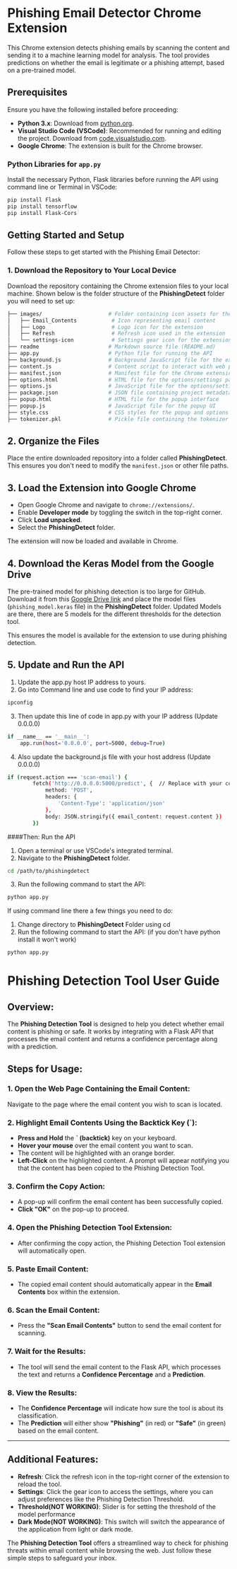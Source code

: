 # Phishing Email Detector Chrome Extension

This Chrome extension detects phishing emails by scanning the content and sending it to a machine learning model for analysis. The tool provides predictions on whether the email is legitimate or a phishing attempt, based on a pre-trained model.

## Prerequisites

Ensure you have the following installed before proceeding:

- **Python 3.x**: Download from [python.org](https://www.python.org/).
- **Visual Studio Code (VSCode)**: Recommended for running and editing the project. Download from [code.visualstudio.com](https://code.visualstudio.com/).
- **Google Chrome**: The extension is built for the Chrome browser.

### Python Libraries for `app.py`

Install the necessary Python, Flask libraries before running the API using command line or Terminal in VSCode:
```bash
pip install Flask
pip install tensorflow
pip install Flask-Cors
```
## Getting Started and Setup

Follow these steps to get started with the Phishing Email Detector:

### 1. Download the Repository to Your Local Device
Download the repository containing the Chrome extension files to your local machine. Shown below is the folder structure of the **PhishingDetect** folder you will need to set up:
```bash
├── images/                     # Folder containing icon assets for the extension
│   ├── Email_Contents           # Icon representing email content
│   ├── Logo                     # Logo icon for the extension
│   ├── Refresh                  # Refresh icon used in the extension
│   └── settings-icon            # Settings gear icon for the extension
├── readme                      # Markdown source file (README.md)
├── app.py                      # Python file for running the API
├── background.js               # Background JavaScript file for the extension
├── content.js                  # Content script to interact with web pages
├── manifest.json               # Manifest file for the Chrome extension
├── options.html                # HTML file for the options/settings page
├── options.js                  # JavaScript file for the options/settings page
├── package.json                # JSON file containing project metadata and dependencies
├── popup.html                  # HTML file for the popup interface
├── popup.js                    # JavaScript file for the popup UI
├── style.css                   # CSS styles for the popup and options pages
├── tokenizer.pkl               # Pickle file containing the tokenizer data

```
## 2. Organize the Files
Place the entire downloaded repository into a folder called **PhishingDetect**. This ensures you don't need to modify the `manifest.json` or other file paths.

## 3. Load the Extension into Google Chrome
- Open Google Chrome and navigate to `chrome://extensions/`.
- Enable **Developer mode** by toggling the switch in the top-right corner.
- Click **Load unpacked**.
- Select the **PhishingDetect** folder.

The extension will now be loaded and available in Chrome.

## 4. Download the Keras Model from the Google Drive 
The pre-trained model for phishing detection is too large for GitHub. Download it from this [Google Drive link](https://drive.google.com/file/d/1QyyWVt1OaII-V5KaN7RX2UDwZFFw2ucs/view?usp=drive_link) and place the model files (`phishing_model.keras` file) in the **PhishingDetect** folder. Updated Models are there, there are 5 models for the different thresholds for the detection tool.

This ensures the model is available for the extension to use during phishing detection.

## 5. Update and Run the API
1. Update the app.py host IP address to yours.
2. Go into Command line and use code to find your IP address:
```bash
ipconfig
```
3. Then update this line of code in app.py with your IP address (Update 0.0.0.0)
```bash
if __name__ == '__main__':
    app.run(host='0.0.0.0', port=5000, debug=True)
```
4. Also update the background.js file with your host address (Update 0.0.0.0) 
```bash
if (request.action === 'scan-email') {
        fetch('http://0.0.0.0:5000/predict', {  // Replace with your correct IP if needed
            method: 'POST',
            headers: {
                'Content-Type': 'application/json'
            },
            body: JSON.stringify({ email_content: request.content })
        })
```
####Then: Run the API 
1. Open a terminal or use VSCode's integrated terminal.
2. Navigate to the **PhishingDetect** folder.
```bash
cd /path/to/phishingdetect
```
3. Run the following command to start the API:
```bash
python app.py
```

If using command line there a few things you need to do:
1. Change directory to **PhishingDetect** Folder using cd 
2. Run the following command to start the API: (if you don't have python install it won't work)

```bash
python app.py
```

# Phishing Detection Tool User Guide

## Overview:
The **Phishing Detection Tool** is designed to help you detect whether email content is phishing or safe. It works by integrating with a Flask API that processes the email content and returns a confidence percentage along with a prediction.

## Steps for Usage:

### 1. Open the Web Page Containing the Email Content:
Navigate to the page where the email content you wish to scan is located.

### 2. Highlight Email Contents Using the Backtick Key (`):
- **Press and Hold** the **` (backtick)** key on your keyboard.
- **Hover your mouse** over the email content you want to scan. 
- The content will be highlighted with an orange border.
- **Left-Click** on the highlighted content. A prompt will appear notifying you that the content has been copied to the Phishing Detection Tool.

### 3. Confirm the Copy Action:
- A pop-up will confirm the email content has been successfully copied.
- **Click "OK"** on the pop-up to proceed.

### 4. Open the Phishing Detection Tool Extension:
- After confirming the copy action, the Phishing Detection Tool extension will automatically open.

### 5. Paste Email Content:
- The copied email content should automatically appear in the **Email Contents** box within the extension.

### 6. Scan the Email Content:
- Press the **"Scan Email Contents"** button to send the email content for scanning.

### 7. Wait for the Results:
- The tool will send the email content to the Flask API, which processes the text and returns a **Confidence Percentage** and a **Prediction**.

### 8. View the Results:
- The **Confidence Percentage** will indicate how sure the tool is about its classification.
- The **Prediction** will either show **"Phishing"** (in red) or **"Safe"** (in green) based on the email content.

---

## Additional Features:

- **Refresh**: Click the refresh icon in the top-right corner of the extension to reload the tool.
- **Settings**: Click the gear icon to access the settings, where you can adjust preferences like the Phishing Detection Threshold.
- **Threshold(NOT WORKING)**: Slider is for setting the threshold of the model performance
- **Dark Mode(NOT WORKING)**: This switch will switch the appearance of the application from light or dark mode.

The **Phishing Detection Tool** offers a streamlined way to check for phishing threats within email content while browsing the web. Just follow these simple steps to safeguard your inbox.

